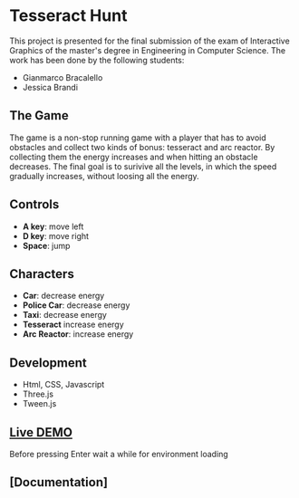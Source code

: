 # Tesseract Hunt
This project is presented for the final submission of the exam of Interactive Graphics of the master's degree in Engineering in Computer Science. The work has been done by the following students:

- Gianmarco Bracalello
- Jessica Brandi

## The Game
The game is a non-stop running game with a player that has to avoid obstacles and collect two kinds of bonus: tesseract and arc reactor. By collecting them the energy increases and when hitting an obstacle decreases. 
The final goal is to surivive all the levels, in which the speed gradually increases, without loosing all the energy.

## Controls
- **A key**: move left
- **D key**: move right
- **Space**: jump

## Characters
- **Car**: decrease energy
- **Police Car**: decrease energy
- **Taxi**: decrease energy
- **Tesseract** increase energy
- **Arc Reactor**: increase energy

## Development
- Html, CSS, Javascript
- Three.js
- Tween.js

## [Live DEMO](https://sapienzainteractivegraphicscourse.github.io/final-project-bb-team/)
Before pressing Enter wait a while for environment loading 

## [Documentation]

